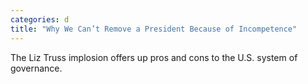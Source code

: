 ```yaml
---
categories: d
title: "Why We Can’t Remove a President Because of Incompetence"
---
```

The Liz Truss implosion offers up pros and cons to the U.S. system of governance.